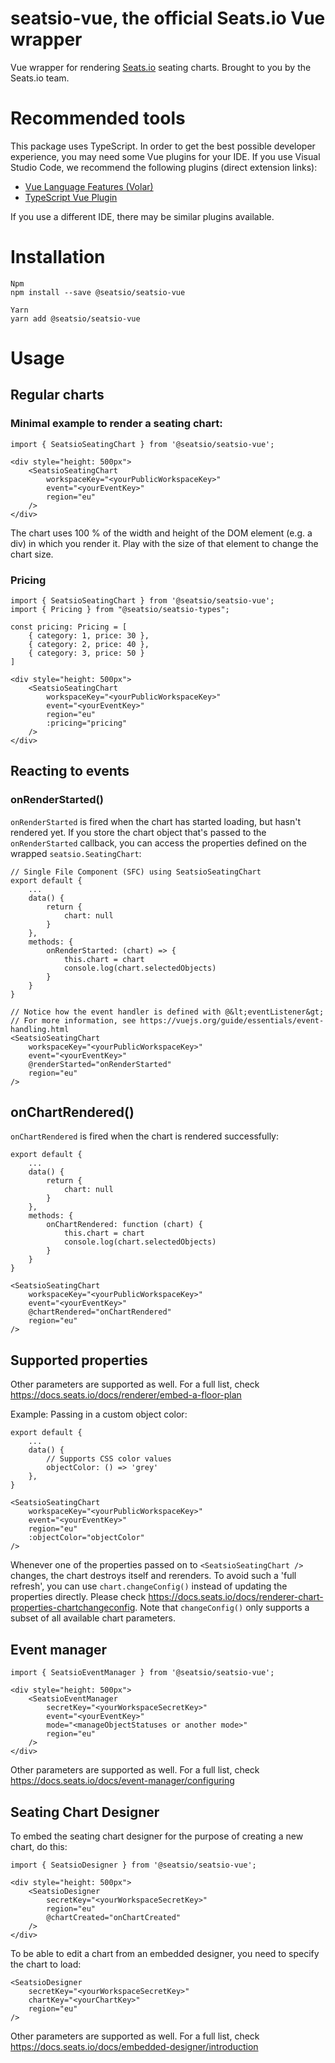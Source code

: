 # seatsio-vue, the official Seats.io Vue wrapper

Vue wrapper for rendering [Seats.io](https://www.seats.io) seating charts. Brought to you by the Seats.io team.

# Recommended tools

This package uses TypeScript. In order to get the best possible developer experience, you may need some Vue plugins for your IDE. If you use Visual Studio Code, we recommend the following plugins (direct extension links):
- [Vue Language Features (Volar)](vscode:extension/Vue.volar)
- [TypeScript Vue Plugin](vscode:extension/Vue.vscode-typescript-vue-plugin)

If you use a different IDE, there may be similar plugins available.

# Installation

```
Npm
npm install --save @seatsio/seatsio-vue

Yarn
yarn add @seatsio/seatsio-vue
```

# Usage

## Regular charts

### Minimal example to render a seating chart:

```vue
import { SeatsioSeatingChart } from '@seatsio/seatsio-vue';

<div style="height: 500px">
    <SeatsioSeatingChart
        workspaceKey="<yourPublicWorkspaceKey>"
        event="<yourEventKey>"
        region="eu"
    />
</div>
```

The chart uses 100 % of the width and height of the DOM element (e.g. a div) in which you render it. Play with the size of that element to change the chart size.

### Pricing

```vue
import { SeatsioSeatingChart } from '@seatsio/seatsio-vue';
import { Pricing } from "@seatsio/seatsio-types";

const pricing: Pricing = [
    { category: 1, price: 30 },
    { category: 2, price: 40 },
    { category: 3, price: 50 }
]

<div style="height: 500px">
    <SeatsioSeatingChart
        workspaceKey="<yourPublicWorkspaceKey>"
        event="<yourEventKey>"
        region="eu"
        :pricing="pricing"
    />
</div>
```

## Reacting to events

### onRenderStarted()

`onRenderStarted` is fired when the chart has started loading, but hasn't rendered yet. If you store the chart object that's passed to the `onRenderStarted` callback, you can access the properties defined on the  wrapped `seatsio.SeatingChart`:

```vue
// Single File Component (SFC) using SeatsioSeatingChart
export default {
    ...
    data() {
        return {
            chart: null
        }
    },
    methods: {
        onRenderStarted: (chart) => {
            this.chart = chart
            console.log(chart.selectedObjects)
        } 
    }
}

// Notice how the event handler is defined with @&lt;eventListener&gt;
// For more information, see https://vuejs.org/guide/essentials/event-handling.html
<SeatsioSeatingChart
    workspaceKey="<yourPublicWorkspaceKey>"
    event="<yourEventKey>"
    @renderStarted="onRenderStarted"
    region="eu"
/>
```

## onChartRendered()

`onChartRendered` is fired when the chart is rendered successfully:

```vue
export default {
    ...
    data() {
        return {
            chart: null
        }
    },
    methods: {
        onChartRendered: function (chart) {
            this.chart = chart
            console.log(chart.selectedObjects)
        } 
    }
}

<SeatsioSeatingChart
    workspaceKey="<yourPublicWorkspaceKey>"
    event="<yourEventKey>"
    @chartRendered="onChartRendered"
    region="eu"
/>
```
## Supported properties

Other parameters are supported as well. For a full list, check https://docs.seats.io/docs/renderer/embed-a-floor-plan

Example: Passing in a custom object color:
```vue
export default {
    ...
    data() {
        // Supports CSS color values
        objectColor: () => 'grey'
    },
}

<SeatsioSeatingChart
    workspaceKey="<yourPublicWorkspaceKey>"
    event="<yourEventKey>"
    region="eu"
    :objectColor="objectColor"
/>
```

Whenever one of the properties passed on to `<SeatsioSeatingChart />` changes, the chart destroys itself and rerenders. To avoid such a 'full refresh', you can use `chart.changeConfig()` instead of updating the properties directly. Please check https://docs.seats.io/docs/renderer-chart-properties-chartchangeconfig. Note that `changeConfig()` only supports a subset of all available chart parameters.

## Event manager

```vue
import { SeatsioEventManager } from '@seatsio/seatsio-vue';

<div style="height: 500px">
    <SeatsioEventManager
        secretKey="<yourWorkspaceSecretKey>"
        event="<yourEventKey>"
        mode="<manageObjectStatuses or another mode>"
        region="eu"
    />
</div>
```

Other parameters are supported as well. For a full list, check https://docs.seats.io/docs/event-manager/configuring

## Seating Chart Designer

To embed the seating chart designer for the purpose of creating a new chart, do this:

```vue
import { SeatsioDesigner } from '@seatsio/seatsio-vue';

<div style="height: 500px">
    <SeatsioDesigner
        secretKey="<yourWorkspaceSecretKey>"
        region="eu"
        @chartCreated="onChartCreated"
    />
</div>
```

To be able to edit a chart from an embedded designer, you need to specify the chart to load:
 
```vue
<SeatsioDesigner
    secretKey="<yourWorkspaceSecretKey>"    
    chartKey="<yourChartKey>"
    region="eu"
/>
```

Other parameters are supported as well. For a full list, check https://docs.seats.io/docs/embedded-designer/introduction
